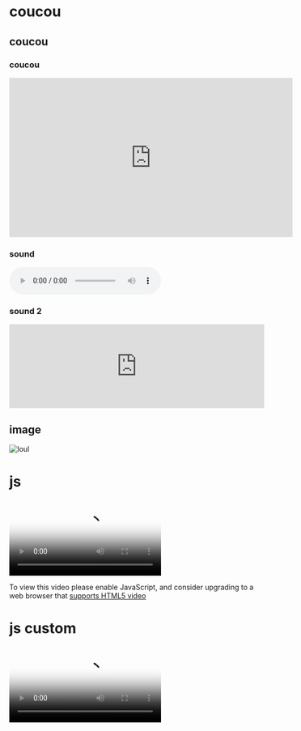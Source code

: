 
  
# coucou
## coucou
### coucou

<iframe width="560" height="315" src="https://www.youtube.com/embed/1mwjmDhilX8" frameborder="0" allow="accelerometer; autoplay; encrypted-media; gyroscope; picture-in-picture" allowfullscreen></iframe>

### sound

<audio src="http://ubusound.memoryoftheworld.org/electronic/30-01_Philippe-Manoury_Zeitlauf-ensemble-live-electronics-1982.mp3" controls></audio>

### sound 2

<iframe width="100%" height="166" scrolling="no" frameborder="no" allow="autoplay" src="https://w.soundcloud.com/player/?url=https%3A//api.soundcloud.com/tracks/710768572&color=%2358999a&auto_play=false&hide_related=false&show_comments=true&show_user=true&show_reposts=false&show_teaser=true"></iframe>

## image

![loul](https://mnstllttpssnt.github.io/mnst.github.io/media/arnulfrainer.jpg)

# js

<video
    id="my-player"
    class="video-js"
    controls
    preload="auto"
    poster="//vjs.zencdn.net/v/oceans.png"
    data-setup='{}'>
  <source src="//vjs.zencdn.net/v/oceans.mp4" type="video/mp4"></source>
  <source src="//vjs.zencdn.net/v/oceans.webm" type="video/webm"></source>
  <source src="//vjs.zencdn.net/v/oceans.ogv" type="video/ogg"></source>
  <p class="vjs-no-js">
    To view this video please enable JavaScript, and consider upgrading to a
    web browser that
    <a href="https://videojs.com/html5-video-support/" target="_blank">
      supports HTML5 video
    </a>
  </p>
</video>

# js custom

<video
    id="my-player"
    class="video-js"
    controls
    preload="auto"
    poster="//vjs.zencdn.net/v/oceans.png"
    data-setup='{}'>
  <source src="//vjs.zencdn.net/v/oceans.mp4" type="video/mp4"></source>
</video>
